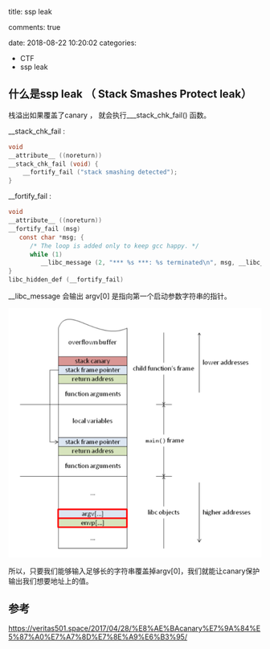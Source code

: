 
title: ssp leak

comments: true

date: 2018-08-22 10:20:02
categories:
- CTF
- ssp leak


## 什么是ssp leak （ Stack Smashes Protect leak）

栈溢出如果覆盖了canary ， 就会执行___stack_chk_fail() 函数。

__stack_chk_fail :

```c
void 
__attribute__ ((noreturn)) 
__stack_chk_fail (void) {   
	__fortify_fail ("stack smashing detected"); 
}
```

__fortify_fail : 

```c
void 
__attribute__ ((noreturn)) 
__fortify_fail (msg)
   const char *msg; {
      /* The loop is added only to keep gcc happy. */
      while (1)
         __libc_message (2, "*** %s ***: %s terminated\n", msg, __libc_argv[0] ?: "<unknown>") 
} 
libc_hidden_def (__fortify_fail)
```

__libc_message 会输出 argv[0] 是指向第一个启动参数字符串的指针。

![canary](ssp-leak/canary.png)

所以，只要我们能够输入足够长的字符串覆盖掉argv[0]，我们就能让canary保护输出我们想要地址上的值。 



## 参考

https://veritas501.space/2017/04/28/%E8%AE%BAcanary%E7%9A%84%E5%87%A0%E7%A7%8D%E7%8E%A9%E6%B3%95/